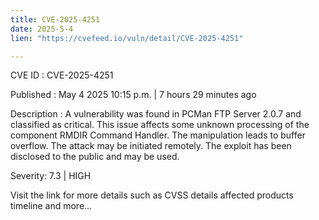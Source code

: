 ```yaml
---
title: CVE-2025-4251
date: 2025-5-4
lien: "https://cvefeed.io/vuln/detail/CVE-2025-4251"

---
```


CVE ID : CVE-2025-4251

Published :  May 4
2025
10:15 p.m. | 7 hours
29 minutes ago

Description : A vulnerability was found in PCMan FTP Server 2.0.7 and classified as critical. This issue affects some unknown processing of the component RMDIR Command Handler. The manipulation leads to buffer overflow. The attack may be initiated remotely. The exploit has been disclosed to the public and may be used.

Severity: 7.3 | HIGH

Visit the link for more details
such as CVSS details
affected products
timeline
and more...
